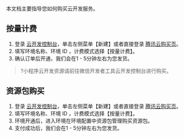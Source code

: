 本文档主要指导您如何购买云开发服务。

## 按量计费
1. 登录 [云开发控制台](https://console.cloud.tencent.com/tcb)，单击左侧菜单【新建】或者直接登录 [腾讯云购买页](https://buy.cloud.tencent.com/tcb)。
2. 填写环境名称、环境 ID ，计费模式选择【按量计费】。
3. 确认订单后开通，我们会在1 - 5分钟左右为您发货。

>?小程序云开发资源请前往微信开发者工具云开发控制台进行购买。

## 资源包购买

1. 登录 [云开发控制台](https://console.cloud.tencent.com/tcb)，单击左侧菜单【新建】或者直接登录 [腾讯云购买页](https://buy.cloud.tencent.com/tcb)。
2. 填写环境名称、环境 ID ，计费模式选择【按量计费】。
3. 环境开通后，进入环境在环境配置中资源包管理购买资源包。
4. 支付成功后，我们会在1 - 5分钟左右为您发货。